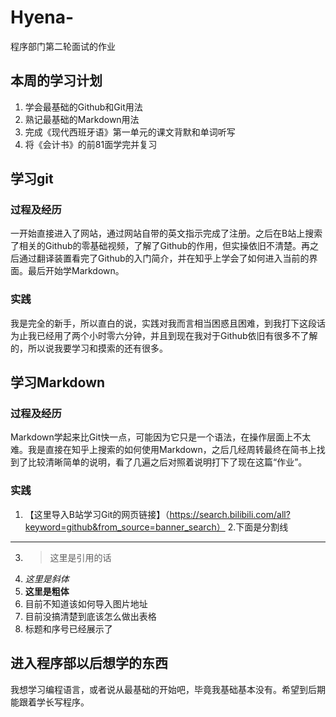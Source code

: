 # Hyena-
程序部门第二轮面试的作业
## 本周的学习计划
1. 学会最基础的Github和Git用法
2. 熟记最基础的Markdown用法
3. 完成《现代西班牙语》第一单元的课文背默和单词听写
4. 将《会计书》的前81面学完并复习
## 学习git
### 过程及经历
一开始直接进入了网站，通过网站自带的英文指示完成了注册。之后在B站上搜索了相关的Github的零基础视频，了解了Github的作用，但实操依旧不清楚。再之后通过翻译装置看完了Github的入门简介，并在知乎上学会了如何进入当前的界面。最后开始学Markdown。
### 实践
我是完全的新手，所以直白的说，实践对我而言相当困惑且困难，到我打下这段话为止我已经用了两个小时零六分钟，并且到现在我对于Github依旧有很多不了解的，所以说我要学习和摸索的还有很多。
## 学习Markdown
### 过程及经历
Markdown学起来比Git快一点，可能因为它只是一个语法，在操作层面上不太难。我是直接在知乎上搜索的如何使用Markdown，之后几经周转最终在简书上找到了比较清晰简单的说明，看了几遍之后对照着说明打下了现在这篇“作业”。
### 实践
1. 【这里导入B站学习Git的网页链接】（https://search.bilibili.com/all?keyword=github&from_source=banner_search）
2.下面是分割线
***
3. > 这里是引用的话  
4. *这里是斜体*
5. **这里是粗体**
6. 目前不知道该如何导入图片地址
7. 目前没搞清楚到底该怎么做出表格
8. 标题和序号已经展示了
## 进入程序部以后想学的东西
我想学习编程语言，或者说从最基础的开始吧，毕竟我基础基本没有。希望到后期能跟着学长写程序。
